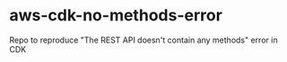 # aws-cdk-no-methods-error
Repo to reproduce "The REST API doesn't contain any methods" error in CDK
